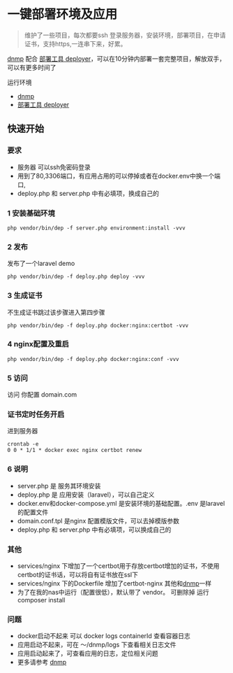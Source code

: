 
# 一键部署环境及应用

> 维护了一些项目，每次都要ssh 登录服务器，安装环境，部署项目，在申请证书，支持https,一连串下来，好累。

[dnmp](https://github.com/yeszao/dnmp.git) 配合 [部署工具 deployer](https://deployer.org/)，可以在10分钟内部署一套完整项目，解放双手，可以有更多时间了

 运行环境
* [dnmp](https://github.com/yeszao/dnmp.git) 
* [部署工具 deployer](https://deployer.org/)

## 快速开始

### 要求

* 服务器 可以ssh免密码登录
* 用到了80,3306端口，有应用占用的可以停掉或者在docker.env中换一个端口,
* deploy.php 和 server.php 中有必填项，换成自己的


### 1 安装基础环境

```
php vendor/bin/dep -f server.php environment:install -vvv
```


### 2 发布

发布了一个laravel demo

```
php vendor/bin/dep -f deploy.php deploy -vvv
```

### 3 生成证书

不生成证书跳过该步骤进入第四步骤
```
php vendor/bin/dep -f deploy.php docker:nginx:certbot -vvv
```
### 4 nginx配置及重启

```
php vendor/bin/dep -f deploy.php docker:nginx:conf -vvv

```

### 5 访问

访问 你配置 domain.com

### 证书定时任务开启
进到服务器

```
crontab -e
0 0 * 1/1 * docker exec nginx certbot renew
```

### 6 说明
* server.php 是 服务其环境安装
* deploy.php 是 应用安装（laravel），可以自己定义
* docker.env和docker-compose.yml 是安装环境的基础配置。.env 是laravel的配置文件
* domain.conf.tpl 是nginx 配置模版文件，可以去掉模版参数
* deploy.php 和 server.php 中有必填项，可以换成自己的

### 其他
* services/nginx 下增加了一个certbot用于存放certbot增加的证书，不使用certbot的证书话，可以将自有证书放在ssl下
* services/nginx 下的Dockerfile 增加了certbot-nginx 其他和[dnmp](https://github.com/yeszao/dnmp.git)一样
* 为了在我的nas中运行（配置很低），默认带了 vendor。 可删除掉 运行 composer install


### 问题
* docker启动不起来 可以 docker logs containerId 查看容器日志
* 应用启动不起来，可在 ～/dnmp/logs 下查看相关日志文件
* 应用启动起来了，可查看应用的日志，定位相关问题
* 更多请参考 [dnmp](https://github.com/yeszao/dnmp.git)